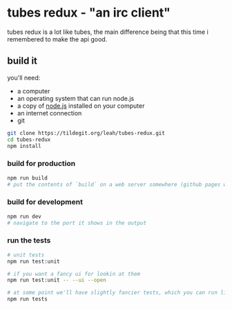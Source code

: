 # tubes redux - "an irc client"

tubes redux is a lot like tubes, the main difference being that this time i remembered
to make the api good.

## build it

you'll need: 
- a computer
- an operating system that can run node.js
- a copy of [node.js](https://nodejs.org/) installed on your computer
- an internet connection
- git

```bash
git clone https://tildegit.org/leah/tubes-redux.git
cd tubes-redux
npm install
```

### build for production

```bash
npm run build
# put the contents of `build` on a web server somewhere (github pages works quite well).
```

### build for development

```bash
npm run dev
# navigate to the port it shows in the output
```

### run the tests

```bash
# unit tests
npm run test:unit

# if you want a fancy ui for lookin at them
npm run test:unit -- --ui --open

# at some point we'll have slightly fancier tests, which you can run like this.
npm run tests
```